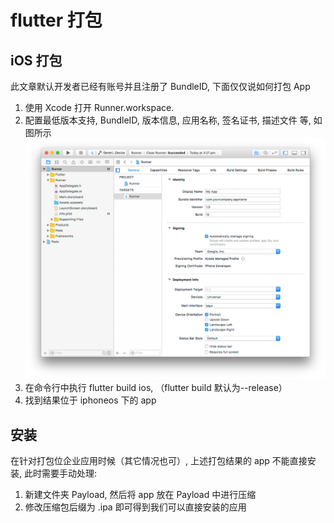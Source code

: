 # flutter 打包

## iOS 打包
此文章默认开发者已经有账号并且注册了 BundleID, 下面仅仅说如何打包 App

1. 使用 Xcode 打开 Runner.workspace.  
2. 配置最低版本支持, BundleID, 版本信息, 应用名称, 签名证书, 描述文件 等, 如图所示
![xcode_settings](media/15444405648049/xcode_settings.png)
3. 在命令行中执行 flutter build ios, （flutter build 默认为--release）
4. 找到结果位于 iphoneos 下的 app

## 安装
在针对打包位企业应用时候（其它情况也可）, 上述打包结果的 app 不能直接安装, 此时需要手动处理:
1. 新建文件夹 Payload, 然后将 app 放在 Payload 中进行压缩
2. 修改压缩包后缀为 .ipa 即可得到我们可以直接安装的应用


